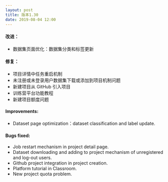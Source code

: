 ```yaml
---
layout: post
title: 版本1.30
date: 2019-08-04 12:00
---
```


#### 改进：
- 数据集页面优化：数据集分类和标签更新

#### 修复：
- 项目详情中任务重启机制
- 未注册或未登录用户数据集下载或添加到项目机制问题
- 新建项目从 GitHub 引入项目
- 训练营平台功能教程
- 新建项目额度问题

#### Improvements:
- Dataset page optimization：dataset classification and label update.

#### Bugs fixed:
- Job restart mechanism in project detail page.
- Dataset downloading and adding to project mechanism of unregistered and log-out users.
- Github project integration in project creation.
- Platform tutorial in Classroom.
- New project quota problem.
